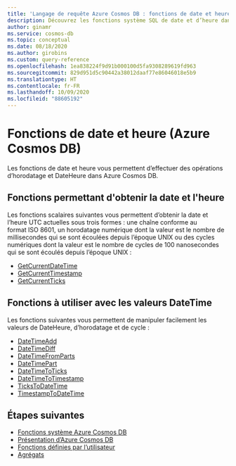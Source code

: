```yaml
---
title: 'Langage de requête Azure Cosmos DB : fonctions de date et heure'
description: Découvrez les fonctions système SQL de date et d’heure dans Azure Cosmos DB pour effectuer des opérations Date/Heure et timestamp.
author: ginamr
ms.service: cosmos-db
ms.topic: conceptual
ms.date: 08/18/2020
ms.author: girobins
ms.custom: query-reference
ms.openlocfilehash: 1ea838224f9d91b000100d5fa9308289619fd963
ms.sourcegitcommit: 829d951d5c90442a38012daaf77e86046018e5b9
ms.translationtype: HT
ms.contentlocale: fr-FR
ms.lasthandoff: 10/09/2020
ms.locfileid: "88605192"
---
```

# <a name="date-and-time-functions-azure-cosmos-db"></a>Fonctions de date et heure (Azure Cosmos DB)

Les fonctions de date et heure vous permettent d’effectuer des opérations d’horodatage et DateHeure dans Azure Cosmos DB.

## <a name="functions-to-obtain-the-date-and-time"></a>Fonctions permettant d'obtenir la date et l'heure

Les fonctions scalaires suivantes vous permettent d’obtenir la date et l’heure UTC actuelles sous trois formes : une chaîne conforme au format ISO 8601, un horodatage numérique dont la valeur est le nombre de millisecondes qui se sont écoulées depuis l’époque UNIX ou des cycles numériques dont la valeur est le nombre de cycles de 100 nanosecondes qui se sont écoulés depuis l’époque UNIX :

* [GetCurrentDateTime](sql-query-getcurrentdatetime.md)
* [GetCurrentTimestamp](sql-query-getcurrenttimestamp.md)
* [GetCurrentTicks](sql-query-getcurrentticks.md)

## <a name="functions-to-work-with-datetime-values"></a>Fonctions à utiliser avec les valeurs DateTime

Les fonctions suivantes vous permettent de manipuler facilement les valeurs de DateHeure, d’horodatage et de cycle :

* [DateTimeAdd](sql-query-datetimeadd.md)
* [DateTimeDiff](sql-query-datetimediff.md)
* [DateTimeFromParts](sql-query-datetimefromparts.md)
* [DateTimePart](sql-query-datetimepart.md)
* [DateTimeToTicks](sql-query-datetimetoticks.md)
* [DateTimeToTimestamp](sql-query-datetimetotimestamp.md)
* [TicksToDateTime](sql-query-tickstodatetime.md)
* [TimestampToDateTime](sql-query-timestamptodatetime.md)

## <a name="next-steps"></a>Étapes suivantes

- [Fonctions système Azure Cosmos DB](sql-query-system-functions.md)
- [Présentation d’Azure Cosmos DB](introduction.md)
- [Fonctions définies par l’utilisateur](sql-query-udfs.md)
- [Agrégats](sql-query-aggregates.md)
